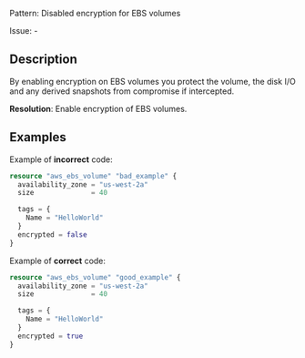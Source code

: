 Pattern: Disabled encryption for EBS volumes

Issue: -

## Description

By enabling encryption on EBS volumes you protect the volume, the disk I/O and any derived snapshots from compromise if intercepted.

**Resolution**: Enable encryption of EBS volumes.

## Examples

Example of **incorrect** code:

```terraform
resource "aws_ebs_volume" "bad_example" {
  availability_zone = "us-west-2a"
  size              = 40

  tags = {
    Name = "HelloWorld"
  }
  encrypted = false
}
```

Example of **correct** code:

```terraform
resource "aws_ebs_volume" "good_example" {
  availability_zone = "us-west-2a"
  size              = 40

  tags = {
    Name = "HelloWorld"
  }
  encrypted = true
}
```